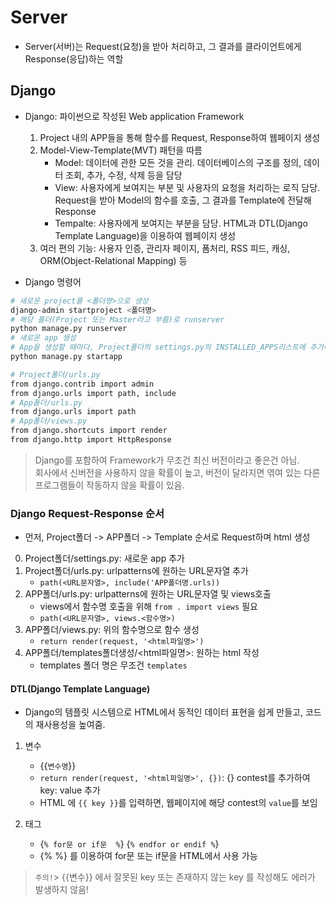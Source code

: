 # Server
- Server(서버)는 Request(요청)을 받아 처리하고, 그 결과를 클라이언트에게 Response(응답)하는 역할

## Django
- Django: 파이썬으로 작성된 Web application Framework
    1. Project 내의 APP들을 통해 함수를 Request, Response하여 웹페이지 생성
    2. Model-View-Template(MVT) 패턴을 따름
        - Model: 데이터에 관한 모든 것을 관리. 데이터베이스의 구조를 정의, 데이터 조회, 추가, 수정, 삭제 등을 담당
        - View: 사용자에게 보여지는 부분 및 사용자의 요청을 처리하는 로직 담당. Request을 받아 Model의 함수를 호출, 그 결과를 Template에 전달해 Response
        - Tempalte: 사용자에게 보여지는 부분을 담당. HTML과 DTL(Django Template Language)을 이용하여 웹페이지 생성
    3. 여러 편의 기능: 사용자 인증, 관리자 페이지, 폼처리, RSS 피드, 캐싱, ORM(Object-Relational Mapping) 등

- Django 명령어
```bash
# 새로운 project를 <폴더명>으로 생성
django-admin startproject <폴더명>
# 해당 폴더(Project 또는 Master라고 부름)로 runserver
python manage.py runserver
# 새로운 app 생성
# App을 생성할 때마다, Project폴더의 settings.py의 INSTALLED_APPS리스트에 추가해야함!(, 항상 추가 잊지 말기)
python manage.py startapp

# Project폴더/urls.py
from django.contrib import admin
from django.urls import path, include
# App폴더/urls.py
from django.urls import path
# App폴더/views.py
from django.shortcuts import render
from django.http import HttpResponse
```
> Django를 포함하여 Framework가 무조건 최신 버전이라고 좋은건 아님.   
> 회사에서 신버전을 사용하지 않을 확률이 높고, 버전이 달라지면 엮여 있는 다른 프로그램들이 작동하지 않을 확률이 있음.   

### Django Request-Response 순서
- 먼저, Project폴더 -> APP폴더 -> Template 순서로 Request하며 html 생성

0. Project폴더/settings.py: 새로운 app 추가
1. Project폴더/urls.py: urlpatterns에 원하는 URL문자열 추가
    - `path(<URL문자열>, include('APP폴더명.urls))`
2. APP폴더/urls.py: urlpatterns에 원하는 URL문자열 및 views호출
    - views에서 함수명 호출을 위해 `from . import views` 필요
    - `path(<URL문자열>, views.<함수명>)`
3. APP폴더/views.py: 위의 함수명으로 함수 생성
    - `return render(request, '<html파일명>')`
4. APP폴더/templates폴더생성/<html파일명>: 원하는 html 작성
    - templates 폴더 명은 무조건 `templates`

#### DTL(Django Template Language)
- Django의 템플릿 시스템으로 HTML에서 동적인 데이터 표현을 쉽게 만들고, 코드의 재사용성을 높여줌.   
1. 변수
   - {{` 변수명 `}}
    - `return render(request, '<html파일명>', {})`: {} contest를 추가하여 key: value 추가
    - HTML 에 `{{ key }}`를 입력하면, 웹페이지에 해당 contest의 `value`를 보임

2. 태그
   - {`% for문 or if문  %`} {`% endfor or endif %`}
    - {% %} 를 이용하여 for문 또는 if문을 HTML에서 사용 가능
> `주의!`> {{변수}} 에서 잘못된 key 또는 존재하지 않는 key 를 작성해도 에러가 발생하지 않음!